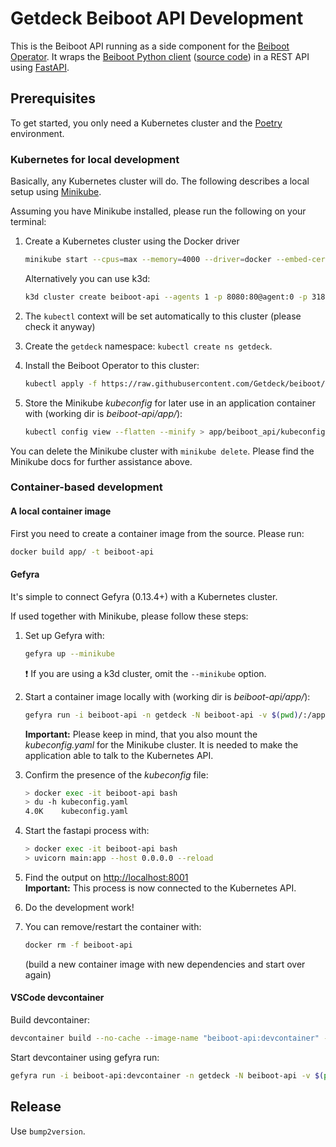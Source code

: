 # Getdeck Beiboot API Development

This is the Beiboot API running as a side component for the [Beiboot Operator](https://github.com/Getdeck/beiboot/blob/main/operator/DEVELOPMENT.md).
It wraps the [Beiboot Python client](https://pypi.org/project/beiboot/) ([source code](https://github.com/Getdeck/beiboot/tree/main/client)) in a REST API using [FastAPI](https://fastapi.tiangolo.com/).

## Prerequisites

To get started, you only need a Kubernetes cluster and the [Poetry](https://python-poetry.org/) environment.

### Kubernetes for local development

Basically, any Kubernetes cluster will do. The following describes a local setup using [Minikube](https://minikube.sigs.k8s.io/docs/).

Assuming you have Minikube installed, please run the following on your terminal:

1. Create a Kubernetes cluster using the Docker driver

   ```bash
   minikube start --cpus=max --memory=4000 --driver=docker --embed-certs --addons=default-storageclass storage-provisioner
   ```

   Alternatively you can use k3d:

   ```bash
   k3d cluster create beiboot-api --agents 1 -p 8080:80@agent:0 -p 31820:31820/UDP@agent:0
   ```

2. The `kubectl` context will be set automatically to this cluster (please check it anyway)
3. Create the `getdeck` namespace: `kubectl create ns getdeck`.
4. Install the Beiboot Operator to this cluster:

   ```bash
   kubectl apply -f https://raw.githubusercontent.com/Getdeck/beiboot/main/operator/manifests/beiboot.yaml
   ```

5. Store the Minikube _kubeconfig_ for later use in an application container with (working dir is _beiboot-api/app/_):

   ```bash
   kubectl config view --flatten --minify > app/beiboot_api/kubeconfig.yaml
   ```

You can delete the Minikube cluster with `minikube delete`. Please find the Minikube docs for further assistance above.

### Container-based development

#### A local container image

First you need to create a container image from the source. Please run:

```bash
docker build app/ -t beiboot-api
```

#### Gefyra

It's simple to connect Gefyra (0.13.4+) with a Kubernetes cluster.

If used together with Minikube, please follow these steps:

1. Set up Gefyra with:

   ```bash
   gefyra up --minikube
   ```

   :exclamation: If you are using a k3d cluster, omit the `--minikube` option.

2. Start a container image locally with (working dir is _beiboot-api/app/_):

   ```bash
   gefyra run -i beiboot-api -n getdeck -N beiboot-api -v $(pwd)/:/app -c "/bin/sh -c 'while sleep 1000; do :; done'" --expose localhost:8001:8000 --detach
   ```

   **Important:** Please keep in mind, that you also mount the _kubeconfig.yaml_ for the Minikube cluster. It is needed to make the application able to talk to the Kubernetes API.

3. Confirm the presence of the _kubeconfig_ file:

   ```bash
   > docker exec -it beiboot-api bash
   > du -h kubeconfig.yaml
   4.0K    kubeconfig.yaml
   ```

4. Start the fastapi process with:

   ```bash
   > docker exec -it beiboot-api bash
   > uvicorn main:app --host 0.0.0.0 --reload
   ```

5. Find the output on [http://localhost:8001](http://localhost:8001)  
   **Important:** This process is now connected to the Kubernetes API.
6. Do the development work!
7. You can remove/restart the container with:

   ```bash
   docker rm -f beiboot-api
   ```

   (build a new container image with new dependencies and start over again)

#### VSCode devcontainer

Build devcontainer:

```bash
devcontainer build --no-cache --image-name "beiboot-api:devcontainer" --workspace-folder "."
```

Start devcontainer using gefyra run:

```bash
gefyra run -i beiboot-api:devcontainer -n getdeck -N beiboot-api -v $(pwd):/workspace -c "/bin/sh -c 'while sleep 1000; do :; done'" --expose localhost:8000:8000
```

## Release

Use `bump2version`.
